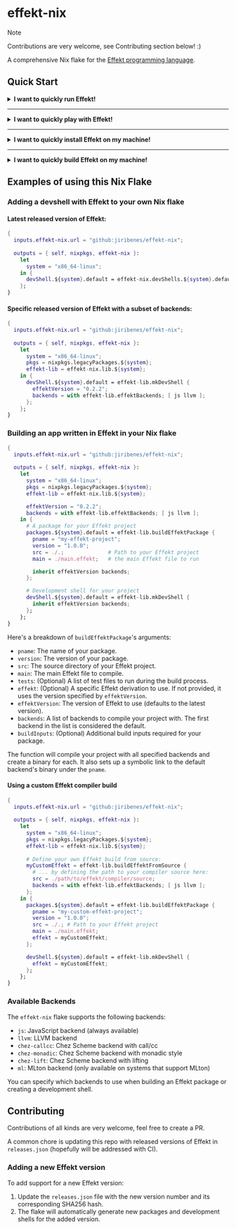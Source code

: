 # effekt-nix

> [!NOTE]
> Contributions are very welcome, see Contributing section below! :)

A comprehensive Nix flake for the [Effekt programming language](https://github.com/effekt-lang/effekt).

## Quick Start

<details>
  <summary><b>I want to quickly run Effekt!</b></summary>

  Great! Here's how you run the latest released version of Effekt:
  ```sh
  # run Effekt REPL
  nix run github:jiribenes/effekt-nix

  # run the latest version of the Effekt compiler on a file (with default backend)
  nix run github:jiribenes/effekt-nix -- file.effekt

  # run the latest version of the Effekt compiler on a file with the LLVM backend
  nix run github:jiribenes/effekt-nix -- --backend llvm file.effekt

  # run a specific version of the Effekt compiler
  nix run github:jiribenes/effekt-nix#effekt_0_2_2 -- --help
  ```

</details>

---

<details>
  <summary><b>I want to quickly play with Effekt!</b></summary>

  Sure, let's get you a devshell in which you can just call `effekt` then:
  ```sh
  # a shell with the latest Effekt version
  nix develop github:jiribenes/effekt-nix

  # a shell with a specific Effekt version
  nix develop github:jiribenes/effekt-nix#effekt_0_2_2

  # ADVANCED: a shell for developing the Effekt compiler
  nix develop github:jiribenes/effekt-nix#compilerDev
  ```

  You can use this -- for example -- for benchmarking or for working with LSP support in VSCode.

</details>

---

<details>
  <summary><b>I want to quickly install Effekt on my machine!</b></summary>

  Alright, let's install Effekt on your machine so that you can call `effekt` at any time:
  ```sh
  # install latest version of Effekt
  nix profile install github:jiribenes/effekt-nix
  ```

</details>

---

<details>
  <summary><b>I want to quickly build Effekt on my machine!</b></summary>

  _... okay, I guess? ..._
  ```sh
  # builds the latest version of Effekt
  nix build github:jiribenes/effekt-nix
  ```

  The result of the build is in the `result/` folder (the binary is in `result/bin/`).

</details>

## Examples of using this Nix Flake

### Adding a devshell with Effekt to your own Nix flake

#### Latest released version of Effekt:

```nix
{
  inputs.effekt-nix.url = "github:jiribenes/effekt-nix";
  
  outputs = { self, nixpkgs, effekt-nix }:
    let
      system = "x86_64-linux";
    in {
      devShell.${system}.default = effekt-nix.devShells.${system}.default;
    };
}
```

#### Specific released version of Effekt with a subset of backends:

```nix
{
  inputs.effekt-nix.url = "github:jiribenes/effekt-nix";
  
  outputs = { self, nixpkgs, effekt-nix }:
    let
      system = "x86_64-linux";
      pkgs = nixpkgs.legacyPackages.${system};
      effekt-lib = effekt-nix.lib.${system};
    in {
      devShell.${system}.default = effekt-lib.mkDevShell {
        effektVersion = "0.2.2";
        backends = with effekt-lib.effektBackends; [ js llvm ];
      };
    };
}
```

### Building an app written in Effekt in your Nix flake

```nix
{
  inputs.effekt-nix.url = "github:jiribenes/effekt-nix";
  
  outputs = { self, nixpkgs, effekt-nix }:
    let
      system = "x86_64-linux";
      pkgs = nixpkgs.legacyPackages.${system};
      effekt-lib = effekt-nix.lib.${system};

      effektVersion = "0.2.2";
      backends = with effekt-lib.effektBackends; [ js llvm ];
    in {
      # A package for your Effekt project
      packages.${system}.default = effekt-lib.buildEffektPackage {
        pname = "my-effekt-project";
        version = "1.0.0";
        src = ./.;              # Path to your Effekt project
        main = ./main.effekt;   # the main Effekt file to run

        inherit effektVersion backends;
      };

      # Development shell for your project
      devShell.${system}.default = effekt-lib.mkDevShell {
        inherit effektVersion backends;
      };
    };
}
```

Here's a breakdown of `buildEffektPackage`'s arguments:

- `pname`: The name of your package.
- `version`: The version of your package.
- `src`: The source directory of your Effekt project.
- `main`: The main Effekt file to compile.
- `tests`: (Optional) A list of test files to run during the build process.
- `effekt`: (Optional) A specific Effekt derivation to use. If not provided, it uses the version specified by `effektVersion`.
- `effektVersion`: The version of Effekt to use (defaults to the latest version).
- `backends`: A list of backends to compile your project with. The first backend in the list is considered the default.
- `buildInputs`: (Optional) Additional build inputs required for your package.

The function will compile your project with all specified backends and create a binary for each.
It also sets up a symbolic link to the default backend's binary under the `pname`.

#### Using a custom Effekt compiler build

```nix
{
  inputs.effekt-nix.url = "github:jiribenes/effekt-nix";
  
  outputs = { self, nixpkgs, effekt-nix }:
    let
      system = "x86_64-linux";
      pkgs = nixpkgs.legacyPackages.${system};
      effekt-lib = effekt-nix.lib.${system};
      
      # Define your own Effekt build from source:
      myCustomEffekt = effekt-lib.buildEffektFromSource {
        # ... by defining the path to your compiler source here:
        src = ./path/to/effekt/compiler/source;
        backends = with effekt-lib.effektBackends; [ js llvm ];
      };
    in {
      packages.${system}.default = effekt-lib.buildEffektPackage {
        pname = "my-custom-effekt-project";
        version = "1.0.0";
        src = ./.; # Path to your Effekt project
        main = ./main.effekt;
        effekt = myCustomEffekt;
      };

      devShell.${system}.default = effekt-lib.mkDevShell {
        effekt = myCustomEffekt;
      };
    };
}
```

### Available Backends

The `effekt-nix` flake supports the following backends:

- `js`: JavaScript backend (always available)
- `llvm`: LLVM backend
- `chez-callcc`: Chez Scheme backend with call/cc
- `chez-monadic`: Chez Scheme backend with monadic style
- `chez-lift`: Chez Scheme backend with lifting
- `ml`: MLton backend (only available on systems that support MLton)

You can specify which backends to use when building an Effekt package or creating a development shell.

## Contributing

Contributions of all kinds are very welcome, feel free to create a PR.

A common chore is updating this repo with released versions of Effekt in `releases.json` (hopefully will be addressed with CI).

### Adding a new Effekt version

To add support for a new Effekt version:

1. Update the `releases.json` file with the new version number and its corresponding SHA256 hash.
2. The flake will automatically generate new packages and development shells for the added version.
